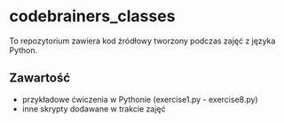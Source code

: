 # codebrainers_classes

To repozytorium zawiera kod źródłowy tworzony podczas zajęć z języka Python.

## Zawartość

- przykładowe ćwiczenia w Pythonie (exercise1.py - exercise8.py)
- inne skrypty dodawane w trakcie zajęć

